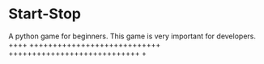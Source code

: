 # Start-Stop
A python game for beginners. This game is very important for developers.
++++
++++++++++++++++++++++++++++
++++++++++++++++++++++++++++
+

